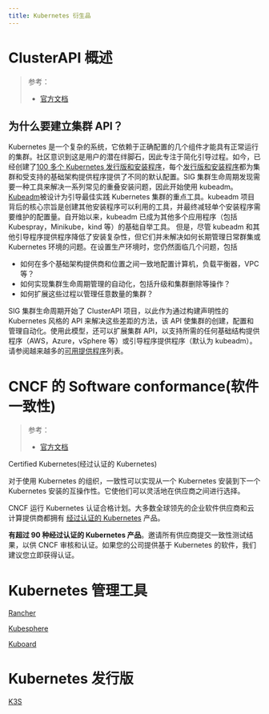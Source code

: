 ```yaml
---
title: Kubernetes 衍生品
---
```


# ClusterAPI 概述

> 参考：
> - [官方文档](https://cluster-api.sigs.k8s.io/)

## 为什么要建立集群 API？

Kubernetes 是一个复杂的系统，它依赖于正确配置的几个组件才能具有正常运行的集群。社区意识到这是用户的潜在绊脚石，因此专注于简化引导过程。如今，已经创建了[100 多个 Kubernetes 发行版和安装程序](https://www.cncf.io/certification/software-conformance/)，每个[发行版和安装程序](https://www.cncf.io/certification/software-conformance/)都为集群和受支持的基础架构提供程序提供了不同的默认配置。SIG 集群生命周期发现需要一种工具来解决一系列常见的重叠安装问题，因此开始使用 kubeadm。
[Kubeadm](https://kubernetes.io/docs/reference/setup-tools/kubeadm/kubeadm/)被设计为引导最佳实践 Kubernetes 集群的重点工具。kubeadm 项目背后的核心宗旨是创建其他安装程序可以利用的工具，并最终减轻单个安装程序需要维护的配置量。自开始以来，kubeadm 已成为其他多个应用程序（包括 Kubespray，Minikube，kind 等）的基础自举工具。
但是，尽管 kubeadm 和其他引导程序提供程序降低了安装复杂性，但它们并未解决如何长期管理日常群集或 Kubernetes 环境的问题。在设置生产环境时，您仍然面临几个问题，包括

- 如何在多个基础架构提供商和位置之间一致地配置计算机，负载平衡器，VPC 等？
- 如何实现集群生命周期管理的自动化，包括升级和集群删除等操作？
- 如何扩展这些过程以管理任意数量的集群？

SIG 集群生命周期开始了 ClusterAPI 项目，以此作为通过构建声明性的 Kubernetes 风格的 API 来解决这些差距的方法，该 API 使集群的创建，配置和管理自动化。使用此模型，还可以扩展集群 API，以支持所需的任何基础结构提供程序（AWS，Azure，vSphere 等）或引导程序提供程序（默认为 kubeadm）。请参阅越来越多的[可用提供程序](https://cluster-api.sigs.k8s.io/reference/providers.html)列表。

# CNCF 的 Software conformance(软件一致性)

> 参考：
> - [官方文档](https://www.cncf.io/certification/software-conformance/)

Certified Kubernetes(经过认证的 Kubernetes)

对于使用 Kubernetes 的组织，一致性可以实现从一个 Kubernetes 安装到下一个 Kubernetes 安装的互操作性。它使他们可以灵活地在供应商之间进行选择。

CNCF 运行 Kubernetes 认证合格计划。大多数全球领先的企业软件供应商和云计算提供商都拥有 [经过认证的 Kubernetes](https://www.cncf.io/certification/software-conformance/#logos) 产品。

**有超过 90 种经过认证的 Kubernetes 产品**。邀请所有供应商提交一致性测试结果，以供 CNCF 审核和认证。如果您的公司提供基于 Kubernetes 的软件，我们建议您立即获得认证。

# Kubernetes 管理工具

[Rancher](/docs/IT学习笔记/10.云原生/2.3.Kubernetes%20容器编排系统/Kubernetes%20衍生品/Rancher/Rancher.md)

[Kubesphere](/docs/IT学习笔记/10.云原生/2.3.Kubernetes%20容器编排系统/Kubernetes%20衍生品/Kubesphere/Kubesphere.md)

[Kuboard](https://github.com/eip-work/kuboard-press)


# Kubernetes 发行版

[K3S](/docs/IT学习笔记/10.云原生/2.3.Kubernetes%20容器编排系统/Kubernetes%20衍生品/K3S/K3S.md)
